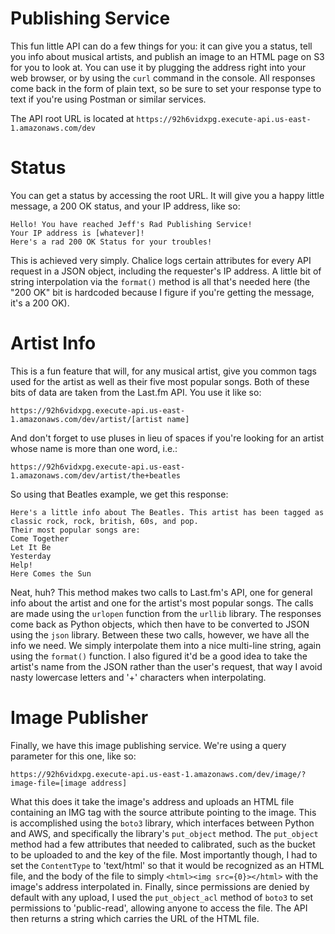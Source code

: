 # Publishing Service

This fun little API can do a few things for you: it can give you a status, tell you info about musical artists, and publish an image to an HTML page on S3 for you to look at. You can use it by plugging the address right into your web browser, or by using the ```curl``` command in the console. All responses come back in the form of plain text, so be sure to set your response type to text if you're using Postman or similar services.

The API root URL is located at ```https://92h6vidxpg.execute-api.us-east-1.amazonaws.com/dev```

# Status

You can get a status by accessing the root URL. It will give you a happy little message, a 200 OK status, and your IP address, like so:

```
Hello! You have reached Jeff's Rad Publishing Service!
Your IP address is [whatever]!
Here's a rad 200 OK Status for your troubles!
```

This is achieved very simply. Chalice logs certain attributes for every API request in a JSON object, including the requester's IP address. A little bit of string interpolation via the ```format()``` method is all that's needed here (the "200 OK" bit is hardcoded because I figure if you're getting the message, it's a 200 OK).

# Artist Info

This is a fun feature that will, for any musical artist, give you common tags used for the artist as well as their five most popular songs. Both of these bits of data are taken from the Last.fm API. You use it like so:

```https://92h6vidxpg.execute-api.us-east-1.amazonaws.com/dev/artist/[artist name]```

And don't forget to use pluses in lieu of spaces if you're looking for an artist whose name is more than one word, i.e.:

```https://92h6vidxpg.execute-api.us-east-1.amazonaws.com/dev/artist/the+beatles```

So using that Beatles example, we get this response:

```
Here's a little info about The Beatles. This artist has been tagged as classic rock, rock, british, 60s, and pop.
Their most popular songs are:
Come Together
Let It Be
Yesterday
Help!
Here Comes the Sun
```

Neat, huh? This method makes two calls to Last.fm's API, one for general info about the artist and one for the artist's most popular songs. The calls are made using the ```urlopen``` function from the ```urllib``` library. The responses come back as Python objects, which then have to be converted to JSON using the ```json``` library. Between these two calls, however, we have all the info we need. We simply interpolate them into a nice multi-line string, again using the ```format()``` function. I also figured it'd be a good idea to take the artist's name from the JSON rather than the user's request, that way I avoid nasty lowercase letters and '+' characters when interpolating.

# Image Publisher

Finally, we have this image publishing service. We're using a query parameter for this one, like so: 

```https://92h6vidxpg.execute-api.us-east-1.amazonaws.com/dev/image/?image-file=[image address]```

What this does it take the image's address and uploads an HTML file containing an IMG tag with the source attribute pointing to the image. This is accomplished using the ```boto3``` library, which interfaces between Python and AWS, and specifically the library's ```put_object``` method. The ```put_object``` method had a few attributes that needed to calibrated, such as the bucket to be uploaded to and the key of the file. Most importantly though, I had to set the ```ContentType``` to 'text/html' so that it would be recognized as an HTML file, and the body of the file to simply ```<html><img src={0}></html>``` with the image's address interpolated in. Finally, since permissions are denied by default with any upload, I used the ```put_object_acl``` method of ```boto3``` to set permissions to 'public-read', allowing anyone to access the file. The API then returns a string which carries the URL of the HTML file.


